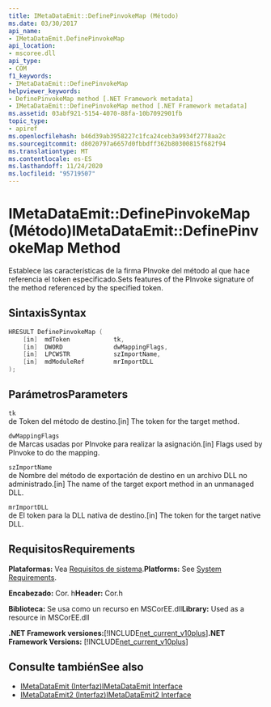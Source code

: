 ```yaml
---
title: IMetaDataEmit::DefinePinvokeMap (Método)
ms.date: 03/30/2017
api_name:
- IMetaDataEmit.DefinePinvokeMap
api_location:
- mscoree.dll
api_type:
- COM
f1_keywords:
- IMetaDataEmit::DefinePinvokeMap
helpviewer_keywords:
- DefinePinvokeMap method [.NET Framework metadata]
- IMetaDataEmit::DefinePinvokeMap method [.NET Framework metadata]
ms.assetid: 03abf921-5154-4070-88fa-10b7092901fb
topic_type:
- apiref
ms.openlocfilehash: b46d39ab3958227c1fca24ceb3a9934f2778aa2c
ms.sourcegitcommit: d8020797a6657d0fbbdff362b80300815f682f94
ms.translationtype: MT
ms.contentlocale: es-ES
ms.lasthandoff: 11/24/2020
ms.locfileid: "95719507"
---
```

# <a name="imetadataemitdefinepinvokemap-method"></a><span data-ttu-id="c0a6c-102">IMetaDataEmit::DefinePinvokeMap (Método)</span><span class="sxs-lookup"><span data-stu-id="c0a6c-102">IMetaDataEmit::DefinePinvokeMap Method</span></span>

<span data-ttu-id="c0a6c-103">Establece las características de la firma PInvoke del método al que hace referencia el token especificado.</span><span class="sxs-lookup"><span data-stu-id="c0a6c-103">Sets features of the PInvoke signature of the method referenced by the specified token.</span></span>  
  
## <a name="syntax"></a><span data-ttu-id="c0a6c-104">Sintaxis</span><span class="sxs-lookup"><span data-stu-id="c0a6c-104">Syntax</span></span>  
  
```cpp  
HRESULT DefinePinvokeMap (
    [in]  mdToken            tk,
    [in]  DWORD              dwMappingFlags,
    [in]  LPCWSTR            szImportName,
    [in]  mdModuleRef        mrImportDLL
);  
```  
  
## <a name="parameters"></a><span data-ttu-id="c0a6c-105">Parámetros</span><span class="sxs-lookup"><span data-stu-id="c0a6c-105">Parameters</span></span>  

 `tk`  
 <span data-ttu-id="c0a6c-106">de Token del método de destino.</span><span class="sxs-lookup"><span data-stu-id="c0a6c-106">[in] The token for the target method.</span></span>  
  
 `dwMappingFlags`  
 <span data-ttu-id="c0a6c-107">de Marcas usadas por PInvoke para realizar la asignación.</span><span class="sxs-lookup"><span data-stu-id="c0a6c-107">[in] Flags used by PInvoke to do the mapping.</span></span>  
  
 `szImportName`  
 <span data-ttu-id="c0a6c-108">de Nombre del método de exportación de destino en un archivo DLL no administrado.</span><span class="sxs-lookup"><span data-stu-id="c0a6c-108">[in] The name of the target export method in an unmanaged DLL.</span></span>  
  
 `mrImportDLL`  
 <span data-ttu-id="c0a6c-109">de El token para la DLL nativa de destino.</span><span class="sxs-lookup"><span data-stu-id="c0a6c-109">[in] The token for the target native DLL.</span></span>  
  
## <a name="requirements"></a><span data-ttu-id="c0a6c-110">Requisitos</span><span class="sxs-lookup"><span data-stu-id="c0a6c-110">Requirements</span></span>  

 <span data-ttu-id="c0a6c-111">**Plataformas:** Vea [Requisitos de sistema](../../get-started/system-requirements.md).</span><span class="sxs-lookup"><span data-stu-id="c0a6c-111">**Platforms:** See [System Requirements](../../get-started/system-requirements.md).</span></span>  
  
 <span data-ttu-id="c0a6c-112">**Encabezado:** Cor. h</span><span class="sxs-lookup"><span data-stu-id="c0a6c-112">**Header:** Cor.h</span></span>  
  
 <span data-ttu-id="c0a6c-113">**Biblioteca:** Se usa como un recurso en MSCorEE.dll</span><span class="sxs-lookup"><span data-stu-id="c0a6c-113">**Library:** Used as a resource in MSCorEE.dll</span></span>  
  
 <span data-ttu-id="c0a6c-114">**.NET Framework versiones:**[!INCLUDE[net_current_v10plus](../../../../includes/net-current-v10plus-md.md)]</span><span class="sxs-lookup"><span data-stu-id="c0a6c-114">**.NET Framework Versions:** [!INCLUDE[net_current_v10plus](../../../../includes/net-current-v10plus-md.md)]</span></span>  
  
## <a name="see-also"></a><span data-ttu-id="c0a6c-115">Consulte también</span><span class="sxs-lookup"><span data-stu-id="c0a6c-115">See also</span></span>

- [<span data-ttu-id="c0a6c-116">IMetaDataEmit (Interfaz)</span><span class="sxs-lookup"><span data-stu-id="c0a6c-116">IMetaDataEmit Interface</span></span>](imetadataemit-interface.md)
- [<span data-ttu-id="c0a6c-117">IMetaDataEmit2 (Interfaz)</span><span class="sxs-lookup"><span data-stu-id="c0a6c-117">IMetaDataEmit2 Interface</span></span>](imetadataemit2-interface.md)
